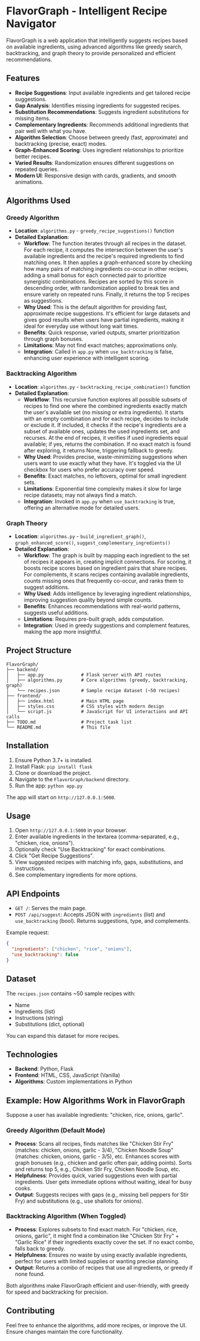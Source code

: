 # FlavorGraph - Intelligent Recipe Navigator

FlavorGraph is a web application that intelligently suggests recipes based on available ingredients, using advanced algorithms like greedy search, backtracking, and graph theory to provide personalized and efficient recommendations.

## Features

- **Recipe Suggestions**: Input available ingredients and get tailored recipe suggestions.
- **Gap Analysis**: Identifies missing ingredients for suggested recipes.
- **Substitution Recommendations**: Suggests ingredient substitutions for missing items.
- **Complementary Ingredients**: Recommends additional ingredients that pair well with what you have.
- **Algorithm Selection**: Choose between greedy (fast, approximate) and backtracking (precise, exact) modes.
- **Graph-Enhanced Scoring**: Uses ingredient relationships to prioritize better recipes.
- **Varied Results**: Randomization ensures different suggestions on repeated queries.
- **Modern UI**: Responsive design with cards, gradients, and smooth animations.

## Algorithms Used

### Greedy Algorithm
- **Location**: `algorithms.py` - `greedy_recipe_suggestions()` function
- **Detailed Explanation**:
  - **Workflow**: The function iterates through all recipes in the dataset. For each recipe, it computes the intersection between the user's available ingredients and the recipe's required ingredients to find matching ones. It then applies a graph-enhanced score by checking how many pairs of matching ingredients co-occur in other recipes, adding a small bonus for each connected pair to prioritize synergistic combinations. Recipes are sorted by this score in descending order, with randomization applied to break ties and ensure variety on repeated runs. Finally, it returns the top 5 recipes as suggestions.
  - **Why Used**: This is the default algorithm for providing fast, approximate recipe suggestions. It's efficient for large datasets and gives good results when users have partial ingredients, making it ideal for everyday use without long wait times.
  - **Benefits**: Quick response, varied outputs, smarter prioritization through graph bonuses.
  - **Limitations**: May not find exact matches; approximations only.
  - **Integration**: Called in `app.py` when `use_backtracking` is false, enhancing user experience with intelligent scoring.

### Backtracking Algorithm
- **Location**: `algorithms.py` - `backtracking_recipe_combination()` function
- **Detailed Explanation**:
  - **Workflow**: This recursive function explores all possible subsets of recipes to find one where the combined ingredients exactly match the user's available set (no missing or extra ingredients). It starts with an empty combination and for each recipe, decides to include or exclude it. If included, it checks if the recipe's ingredients are a subset of available ones, updates the used ingredients set, and recurses. At the end of recipes, it verifies if used ingredients equal available; if yes, returns the combination. If no exact match is found after exploring, it returns None, triggering fallback to greedy.
  - **Why Used**: Provides precise, waste-minimizing suggestions when users want to use exactly what they have. It's toggled via the UI checkbox for users who prefer accuracy over speed.
  - **Benefits**: Exact matches, no leftovers, optimal for small ingredient sets.
  - **Limitations**: Exponential time complexity makes it slow for large recipe datasets; may not always find a match.
  - **Integration**: Invoked in `app.py` when `use_backtracking` is true, offering an alternative mode for detailed users.

### Graph Theory
- **Location**: `algorithms.py` - `build_ingredient_graph()`, `graph_enhanced_score()`, `suggest_complementary_ingredients()`
- **Detailed Explanation**:
  - **Workflow**: The graph is built by mapping each ingredient to the set of recipes it appears in, creating implicit connections. For scoring, it boosts recipe scores based on ingredient pairs that share recipes. For complements, it scans recipes containing available ingredients, counts missing ones that frequently co-occur, and ranks them to suggest additions.
  - **Why Used**: Adds intelligence by leveraging ingredient relationships, improving suggestion quality beyond simple counts.
  - **Benefits**: Enhances recommendations with real-world patterns, suggests useful additions.
  - **Limitations**: Requires pre-built graph, adds computation.
  - **Integration**: Used in greedy suggestions and complement features, making the app more insightful.

## Project Structure

```
FlavorGraph/
├── backend/
│   ├── app.py              # Flask server with API routes
│   ├── algorithms.py       # Core algorithms (greedy, backtracking, graph)
│   └── recipes.json        # Sample recipe dataset (~50 recipes)
├── frontend/
│   ├── index.html          # Main HTML page
│   ├── styles.css          # CSS styles with modern design
│   └── script.js           # JavaScript for UI interactions and API calls
├── TODO.md                 # Project task list
└── README.md               # This file
```

## Installation

1. Ensure Python 3.7+ is installed.
2. Install Flask: `pip install flask`
3. Clone or download the project.
4. Navigate to the `FlavorGraph/backend` directory.
5. Run the app: `python app.py`

The app will start on `http://127.0.0.1:5000`.

## Usage

1. Open `http://127.0.0.1:5000` in your browser.
2. Enter available ingredients in the textarea (comma-separated, e.g., "chicken, rice, onions").
3. Optionally check "Use Backtracking" for exact combinations.
4. Click "Get Recipe Suggestions".
5. View suggested recipes with matching info, gaps, substitutions, and instructions.
6. See complementary ingredients for more options.

## API Endpoints

- `GET /`: Serves the main page.
- `POST /api/suggest`: Accepts JSON with `ingredients` (list) and `use_backtracking` (bool). Returns suggestions, type, and complements.

Example request:
```json
{
  "ingredients": ["chicken", "rice", "onions"],
  "use_backtracking": false
}
```

## Dataset

The `recipes.json` contains ~50 sample recipes with:
- Name
- Ingredients (list)
- Instructions (string)
- Substitutions (dict, optional)

You can expand this dataset for more recipes.

## Technologies

- **Backend**: Python, Flask
- **Frontend**: HTML, CSS, JavaScript (Vanilla)
- **Algorithms**: Custom implementations in Python

## Example: How Algorithms Work in FlavorGraph

Suppose a user has available ingredients: "chicken, rice, onions, garlic".

### Greedy Algorithm (Default Mode)
- **Process**: Scans all recipes, finds matches like "Chicken Stir Fry" (matches: chicken, onions, garlic - 3/4), "Chicken Noodle Soup" (matches: chicken, onions, garlic - 3/5), etc. Enhances scores with graph bonuses (e.g., chicken and garlic often pair, adding points). Sorts and returns top 5, e.g., Chicken Stir Fry, Chicken Noodle Soup, etc.
- **Helpfulness**: Provides quick, varied suggestions even with partial ingredients. User gets immediate options without waiting, ideal for busy cooks.
- **Output**: Suggests recipes with gaps (e.g., missing bell peppers for Stir Fry) and substitutions (e.g., use shallots for onions).

### Backtracking Algorithm (When Toggled)
- **Process**: Explores subsets to find exact match. For "chicken, rice, onions, garlic", it might find a combination like "Chicken Stir Fry" + "Garlic Rice" if their ingredients exactly cover the set. If no exact combo, falls back to greedy.
- **Helpfulness**: Ensures no waste by using exactly available ingredients, perfect for users with limited supplies or wanting precise planning.
- **Output**: Returns a combo of recipes that use all ingredients, or greedy if none found.

Both algorithms make FlavorGraph efficient and user-friendly, with greedy for speed and backtracking for precision.

## Contributing

Feel free to enhance the algorithms, add more recipes, or improve the UI. Ensure changes maintain the core functionality.



